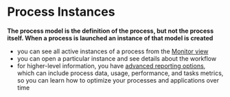 # Process Instances
**The process model is the definition of the process, but not the process itself. When a process is launched an instance of that model is created**
- you can see all active instances of a process from the [Monitor view](https://docs.appian.com/suite/help/23.3/monitoring_view.html)
- you can open a particular instance and see details about the workflow
- for higher-level information, you have [advanced reporting options](https://docs.appian.com/suite/help/23.3/Process_and_Report_Data.html), which can include process data, usage, performance, and tasks metrics, so you can learn how to optimize your processes and applications over time